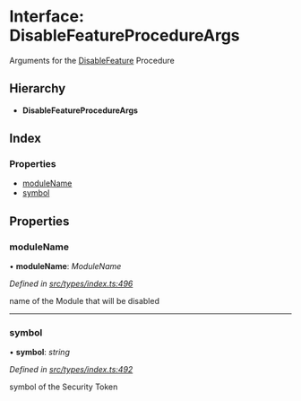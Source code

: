 # Interface: DisableFeatureProcedureArgs

Arguments for the [DisableFeature](../enums/_types_index_.proceduretype.md#disablefeature) Procedure

## Hierarchy

- **DisableFeatureProcedureArgs**

## Index

### Properties

- [moduleName](_types_index_.disablefeatureprocedureargs.md#modulename)
- [symbol](_types_index_.disablefeatureprocedureargs.md#symbol)

## Properties

### moduleName

• **moduleName**: _ModuleName_

_Defined in [src/types/index.ts:496](https://github.com/PolymathNetwork/polymath-sdk/blob/a1cd5e3/src/types/index.ts#L496)_

name of the Module that will be disabled

---

### symbol

• **symbol**: _string_

_Defined in [src/types/index.ts:492](https://github.com/PolymathNetwork/polymath-sdk/blob/a1cd5e3/src/types/index.ts#L492)_

symbol of the Security Token
